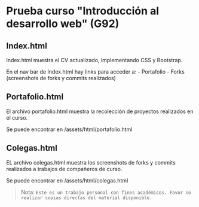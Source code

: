 # Prueba curso "Introducción al desarrollo web" (G92)

## Index.html
Index.html muestra el CV actualizado, implementando CSS y Bootstrap.

En el nav bar de Index.html hay links para acceder a:
    - Portafolio
    - Forks (screenshots de forks y commits realizados)

## Portafolio.html
El archivo portafolio.html muestra la recolección de proyectos realizados en el curso.

Se puede encontrar en /assets/html/portafolio.html

## Colegas.html
EL archivo colegas.html muestra los screenshots de forks y commits realizados a trabajos de compañeros de curso.

Se puede encontrar en /assets/html/colegas.html

> Nota: `Este es un trabajo personal con fines académicos. Favor no realizar copias directas del material disponible.`
